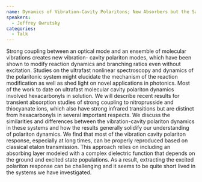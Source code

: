 ```yaml
---
name: Dynamics of Vibration-Cavity Polaritons; New Absorbers but the Same Interpretation
speakers:
  - Jeffrey Owrutsky
categories:
  - Talk
---
```

Strong coupling between an optical mode and an ensemble of molecular vibrations creates new vibration- cavity polariton modes, which have been shown to modify reaction dynamics and branching ratios even without excitation. Studies on the ultrafast nonlinear spectroscopy and dynamics of the polaritonic system might elucidate the mechanism of the reaction modification as well as shed light on novel applications in photonics. Most of the work to date on ultrafast molecular cavity polariton dynamics involved hexacarbonyls in solution. We will describe recent results for transient absorption studies of strong coupling to nitroprusside and thiocyanate ions, which also have strong infrared transitions but are distinct from hexacarbonyls in several important respects. We discuss the similarities and differences between the vibration-cavity polariton dynamics in these systems and how the results generally solidify our understanding of polariton dynamics. We find that most of the vibration cavity polariton response, especially at long times, can be properly reproduced based on classical etalon transmission. This approach relies on including an absorbing layer modeled with a complex dielectric function that depends on the ground and excited state populations. As a result, extracting the excited polariton response can be challenging and it seems to be quite short lived in the systems we have investigated. 